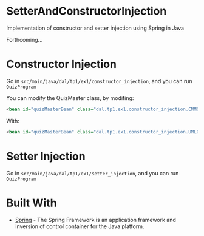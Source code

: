 # SetterAndConstructorInjection
Implementation of constructor and setter injection using Spring in Java

Forthcoming...

# Constructor Injection
Go in `src/main/java/dal/tp1/ex1/constructor_injection`, and you can run `QuizProgram`

You can modify the QuizMaster class, by modifing:
```xml
<bean id="quizMasterBean" class="dal.tp1.ex1.constructor_injection.CMMQuiz"/>
```

With: 
```xml
<bean id="quizMasterBean" class="dal.tp1.ex1.constructor_injection.UMLQuiz"/>
```

# Setter Injection
Go in `src/main/java/dal/tp1/ex1/setter_injection`, and you can run `QuizProgram`


# Built With
- [Spring](https://spring.io/) - The Spring Framework is an application framework and inversion of control container for the Java platform.
